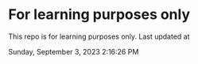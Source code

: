 # For learning purposes only
This repo is for learning purposes only.
Last updated at

Sunday, September 3, 2023 2:16:26 PM

